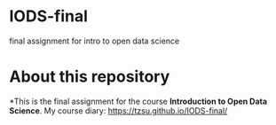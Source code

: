 # IODS-final
final assignment for intro to open data science
# About this repository
*This is the final assignment for the course **Introduction to Open Data Science**.
My course diary: https://tzsu.github.io/IODS-final/
